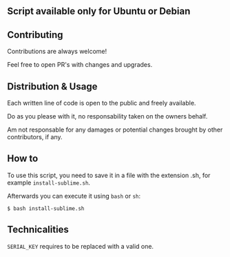 ﻿## Script available only for Ubuntu or Debian
 
 ## Contributing

Contributions are always welcome!

Feel free to open PR's with changes and upgrades.


## Distribution & Usage

Each written line of code is open to the public and freely available.

Do as you please with it, no responsability taken on the owners behalf.

Am not responsable for any damages or potential changes brought by other contributors, if any.

## How to

To use this script, you need to save it in a file with the extension .sh, for example `install-sublime.sh`.

Afterwards you can execute it using `bash` or `sh`:

`$ bash install-sublime.sh`

## Technicalities

`SERIAL_KEY` requires to be replaced with a valid one.
